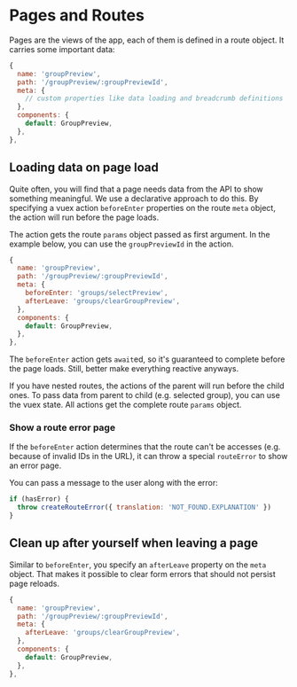 # Pages and Routes

Pages are the views of the app, each of them is defined in a route object. It carries some important data:

```js
{
  name: 'groupPreview',
  path: '/groupPreview/:groupPreviewId',
  meta: {
    // custom properties like data loading and breadcrumb definitions
  },
  components: {
    default: GroupPreview,
  },
},
```

## Loading data on page load

Quite often, you will find that a page needs data from the API to show something meaningful. We use a declarative approach to do this. By specifying a vuex action `beforeEnter` properties on the route `meta` object, the action will run before the page loads.

The action gets the route `params` object passed as first argument. In the example below, you can use the `groupPreviewId` in the action.

```js
{
  name: 'groupPreview',
  path: '/groupPreview/:groupPreviewId',
  meta: {
    beforeEnter: 'groups/selectPreview',
    afterLeave: 'groups/clearGroupPreview',
  },
  components: {
    default: GroupPreview,
  },
},
```

The `beforeEnter` action gets `await`ed, so it's guaranteed to complete before the page loads. Still, better make everything reactive anyways.

If you have nested routes, the actions of the parent will run before the child ones. To pass data from parent to child (e.g. selected group), you can use the vuex state. All actions get the complete route `params` object.

### Show a route error page

If the `beforeEnter` action determines that the route can't be accesses (e.g. because of invalid IDs in the URL), it can throw a special `routeError` to show an error page.

You can pass a message to the user along with the error:

```js
if (hasError) {
  throw createRouteError({ translation: 'NOT_FOUND.EXPLANATION' })
}
```

## Clean up after yourself when leaving a page

Similar to `beforeEnter`, you specify an `afterLeave` property on the `meta` object. That makes it possible to clear form errors that should not persist page reloads.

```js
{
  name: 'groupPreview',
  path: '/groupPreview/:groupPreviewId',
  meta: {
    afterLeave: 'groups/clearGroupPreview',
  },
  components: {
    default: GroupPreview,
  },
},
```
